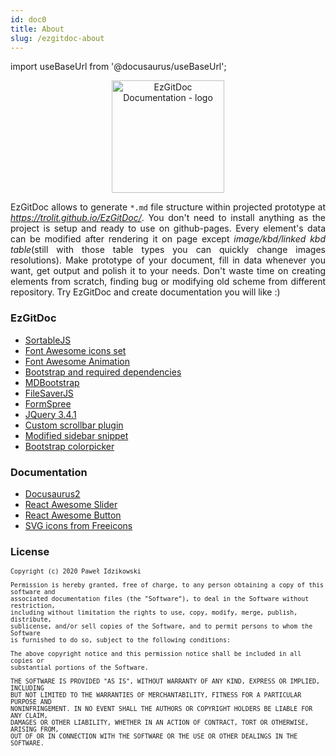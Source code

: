 ```yaml
---
id: doc0
title: About
slug: /ezgitdoc-about
---
```


import useBaseUrl from '@docusaurus/useBaseUrl';

<p align="center">
<img src={useBaseUrl('img/favicon.png')} alt="EzGitDoc Documentation - logo" height="180px"/>
</p>

<p align="justify">
EzGitDoc allows to generate <code>*.md</code> file structure within projected prototype at <a href="https://trolit.github.io/EzGitDoc/"><em>https://trolit.github.io/EzGitDoc/</em></a>. You don't need to install anything as the project is setup and ready to use on github-pages. Every element's data can be modified after rendering it on page except <em>image/kbd/linked kbd table</em>(still with those table types you can quickly change images resolutions). Make prototype of your document, fill in data whenever you want, get output and polish it to your needs. Don't waste time on creating elements from scratch, finding bug or modifying old scheme from different repository. Try EzGitDoc and create documentation you will like :)
</p>

### EzGitDoc 

- <a href="https://github.com/SortableJS/Sortable" target="_blank">SortableJS</a>
- <a href="https://fontawesome.com/" target="_blank">Font Awesome icons set</a>
- <a href="https://l-lin.github.io/font-awesome-animation/" target="_blank">Font Awesome Animation</a>
- <a href="https://getbootstrap.com/docs/4.2/getting-started/introduction/" target="_blank">Bootstrap and required dependencies</a>
- <a href="https://mdbootstrap.com/" target="_blank">MDBootstrap</a>
- <a href="https://github.com/eligrey/FileSaver.js/" target="_blank">FileSaverJS</a>
- <a href="https://formspree.io/" target="_blank">FormSpree</a>
- <a href="https://cdnjs.cloudflare.com/ajax/libs/jquery/3.4.1/jquery.min.js" target="_blank">JQuery 3.4.1</a>
- <a href="https://github.com/malihu/malihu-custom-scrollbar-plugin" target="_blank">Custom scrollbar plugin</a>
- <a href="https://bootsnipp.com/snippets/Q0dAX" target="_blank">Modified sidebar snippet</a>
- <a href="https://github.com/itsjavi/bootstrap-colorpicker" target="_blank">Bootstrap colorpicker</a>

### Documentation 

- <a href="https://v2.docusaurus.io/" target="_blank">Docusaurus2</a>
- <a href="https://github.com/rcaferati/react-awesome-slider" target="_blank">React Awesome Slider</a>
- <a href="https://github.com/rcaferati/react-awesome-button" target="_blank">React Awesome Button</a>
- <a href="https://freeicons.io/" target="_blank">SVG icons from Freeicons</a>

### License

<small>

```
Copyright (c) 2020 Paweł Idzikowski

Permission is hereby granted, free of charge, to any person obtaining a copy of this software and 
associated documentation files (the "Software"), to deal in the Software without restriction, 
including without limitation the rights to use, copy, modify, merge, publish, distribute, 
sublicense, and/or sell copies of the Software, and to permit persons to whom the Software 
is furnished to do so, subject to the following conditions:

The above copyright notice and this permission notice shall be included in all copies or 
substantial portions of the Software.

THE SOFTWARE IS PROVIDED "AS IS", WITHOUT WARRANTY OF ANY KIND, EXPRESS OR IMPLIED, INCLUDING 
BUT NOT LIMITED TO THE WARRANTIES OF MERCHANTABILITY, FITNESS FOR A PARTICULAR PURPOSE AND 
NONINFRINGEMENT. IN NO EVENT SHALL THE AUTHORS OR COPYRIGHT HOLDERS BE LIABLE FOR ANY CLAIM, 
DAMAGES OR OTHER LIABILITY, WHETHER IN AN ACTION OF CONTRACT, TORT OR OTHERWISE, ARISING FROM, 
OUT OF OR IN CONNECTION WITH THE SOFTWARE OR THE USE OR OTHER DEALINGS IN THE SOFTWARE. 
```

</small>